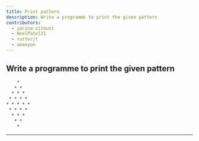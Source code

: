 ```yaml
---
title: Print pattern
description: Write a programme to print the given pattern
contributors:
  - yacine-zitouni
  - NeelPatel31
  - rutterjt
  - umaxyon
---
```


## Write a programme to print the given pattern

```txt
    *
   * *
  * * *
 * * * *
* * * * *
 * * * *
  * * *
   * *
    *
```

---
